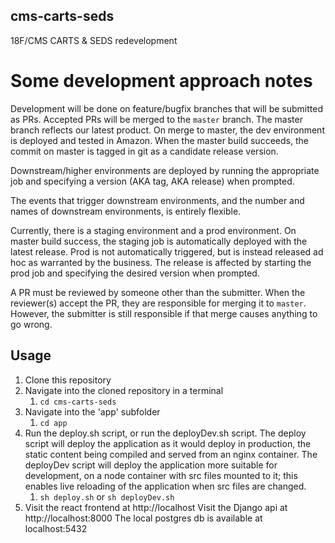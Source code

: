 ## cms-carts-seds

18F/CMS CARTS &amp; SEDS redevelopment

# Some development approach notes
Development will be done on feature/bugfix branches that will be submitted as PRs. Accepted PRs will be merged to the `master` branch.  The master branch reflects our latest product.  On merge to master, the dev environment is deployed and tested in Amazon.  When the master build succeeds, the commit on master is tagged in git as a candidate release version.

Downstream/higher environments are deployed by running the appropriate job and specifying a version (AKA tag, AKA release) when prompted.

The events that trigger downstream environments, and the number and names of downstream environments, is entirely flexible.

Currently, there is a staging environment and a prod environment.
On master build success, the staging job is automatically deployed with the latest release.
Prod is not automatically triggered, but is instead released ad hoc as warranted by the business.  The release is affected by starting the prod job and specifying the desired version when prompted.

A PR must be reviewed by someone other than the submitter. When the reviewer(s) accept the PR, they are responsible for merging it to `master`. However, the submitter is still responsible if that merge causes anything to go wrong.

## Usage
1. Clone this repository
2. Navigate into the cloned repository in a terminal
    1. `cd cms-carts-seds`
3. Navigate into the 'app' subfolder
    1. `cd app`
4. Run the deploy.sh script, or run the deployDev.sh script.  The deploy script will deploy the application as it would deploy in production, the static content being compiled and served from an nginx container.  The deployDev script will deploy the application more suitable for development, on a node container with src files mounted to it; this enables live reloading of the application when src files are changed.
    1. `sh deploy.sh` or `sh deployDev.sh`
5. Visit the react frontend at http://localhost  Visit the Django api at http://localhost:8000  The local postgres db is available at localhost:5432

